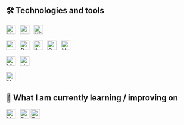 ## 🛠  Technologies and tools
[<img src="https://img.shields.io/badge/Vue.js-282C34?logo=Vue.js" alt="VueJS" title="Microsoft SQL Server" height="25" />][tech_tools_anchor]
&nbsp;
[<img src="https://img.shields.io/badge/JavaScript-282C34?logo=javascript&logoColor=F7DF1E" alt="JavaScript logo" title="JavaScript" height="25" />][tech_tools_anchor]
&nbsp;
[<img src="https://img.shields.io/badge/HTML5-282C34?logo=html5&logoColor=E34F26" alt="HTML5 logo" title="HTML5" height="25" />][tech_tools_anchor]
&nbsp;

[<img src="https://img.shields.io/badge/Python-282C34?logo=Python" alt="py logo" title="py" height="25" />][tech_tools_anchor]
&nbsp;
[<img src="https://img.shields.io/badge/Pandas-282C34?logo=Pandas&logoColor=150458" alt="Pandas logo" title="Pandas" height="25" />][tech_tools_anchor]
&nbsp;
[<img src="https://img.shields.io/badge/Apache Airflow-282C34?logo=Apache Airflow&logoColor=017CEE" alt="Apache Airflow logo" title="Apache Airflow" height="25" />][tech_tools_anchor]
&nbsp;
[<img src="https://img.shields.io/badge/OracleSQL-282C34?logo=Oracle&logoColor=F80000" alt="Oracle logo" title="Oracle" height="25" />][tech_tools_anchor]
&nbsp;
[<img src="https://img.shields.io/badge/MSSQL-282C34?logo=Microsoft SQL Server&logoColor=CC2927" alt="MSSQL logo" title="Microsoft SQL Server" height="25" />][tech_tools_anchor]
&nbsp;

[<img src="https://img.shields.io/badge/VS%20Code-282C34?logo=visual-studio-code&logoColor=007ACC" alt="Visual Studio Code logo" title="Visual Studio Code" height="25" />][tech_tools_anchor]
&nbsp;
[<img src="https://img.shields.io/badge/git-282C34?logo=git&logoColor=F05032" alt="git logo" title="git" height="25" />][tech_tools_anchor]
&nbsp;

[<img src="https://img.shields.io/badge/Nginx-282C34?logo=Nginx&logoColor=009639" alt="Nginx logo" title="Nginx" height="25" />][tech_tools_anchor]
&nbsp;

## 📖  What I am currently learning / improving on
[<img src="https://img.shields.io/badge/Node.js-282C34?logo=node.js&logoColor=339933" alt="Node.js logo" title="Node.js" height="25" />][learning_now_anchor]
&nbsp;
[<img src="https://img.shields.io/badge/Sass-282C34?logo=sass&logoColor=CC6699" alt="Sass logo" title="Sass" height="25" />][learning_now_anchor]
[<img src="https://img.shields.io/badge/TypeScript-282C34?logo=typescript&logoColor=3178C6" alt="TypeScript logo" title="TypeScript" height="25" />][learning_now_anchor]
&nbsp;

[tech_tools_anchor]: #
[learning_now_anchor]: #learning-now
